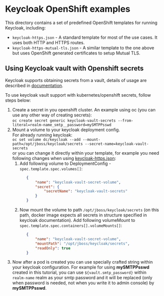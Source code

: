# Keycloak OpenShift examples

This directory contains a set of predefined OpenShift templates for running Keycloak, including:

* `keycloak-https.json` - A standard template for most of the use cases. It uses both HTTP and HTTPS routes.
* `keycloak-https-mutual-tls.json` - A similar template to the one above but uses OpenShift generated certificates to setup Mutual TLS.

## Using Keycloak vault with Openshift secrets

Keycloak supports obtaining secrets from a vault, details of usage are described in [documentation](https://www.keycloak.org/docs/latest/server_admin/index.html#kubernetes-openshift-files-plaintext-vault-provider). 

To use keycloak vault support with kubernetes/openshift secrets, follow steps below:
1. Create a secret in you openshift cluster. An example using oc (you can use any other way of creating secrets):\
```oc create secret generic keycloak-vault-secrets --from-literal=realm-name_smtp__password=mySMTPPsswd```
2. Mount a volume to your keycloak deployment config.\
For already running keycloak:\
```oc set volume dc/keycloak --add --mount-path=/opt/jboss/keycloak/secrets --secret-name=keycloak-vault-secrets```\
or you can change it directly within your template, for example you need following changes when using [keycloak-https.json](keycloak-https.json):
    1. Add following volume to DeploymentConfig - `spec.template.spec.volumes[]`:
        ```json
           {
               "name": "keycloak-vault-secret-volume",
               "secret": {
                   "secretName": "keycloak-vault-secrets"
               }
           }
        ``` 
    2. Now mount the volume to path `/opt/jboss/keycloak/secrets` (on this path, docker image expects all secrets in structure specified in keycloak documentation). Add following volumeMount to `spec.template.spec.containers[].volumeMounts[]`:
        ```json
           {
               "name": "keycloak-vault-secret-volume",
               "mountPath": "/opt/jboss/keycloak/secrets",
               "readOnly": true
           }
        ```
3. Now after a pod is created you can use specially crafted string within your keycloak configuration. For example for using **mySMTPPsswd** created in this tutorial, you can use `${vault.smtp_password}` within `realm-name` realm as your smtp password and it will be replaced (only when password is needed, not when you write it to admin console) by **mySMTPPsswd**. 